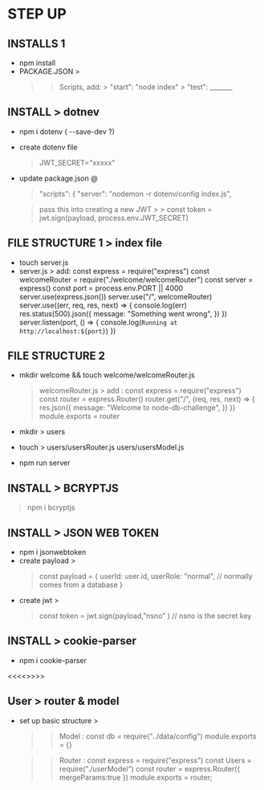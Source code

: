 # STEP UP 

## INSTALLS 1
- npm install
- PACKAGE.JSON > 
    >> Scripts, add:
        > "start": "node index"
        > "test": _______

## INSTALL > dotnev
- npm i dotenv ( --save-dev ?)
- create dotenv file
    > JWT_SECRET="xxxxx"

- update package.json @ 
    > "scripts": {
    "server": "nodemon -r dotenv/config index.js",   

    > pass this into creating a new JWT > 
        > const token = jwt.sign(payload, process.env.JWT_SECRET)

## FILE STRUCTURE 1 > index file
- touch server.js
- server.js > add: 
    const express = require("express")
    const welcomeRouter = require("./welcome/welcomeRouter")
    const server = express()
    const port = process.env.PORT || 4000
    server.use(express.json())
    server.use("/", welcomeRouter)
    server.use((err, req, res, next) => {
        console.log(err)
        res.status(500).json({
            message: "Something went wrong",
        })
    })
    server.listen(port, () => {
        console.log(`Running at http://localhost:${port}`)
    })

## FILE STRUCTURE 2
- mkdir welcome && touch welcome/welcomeRouter.js
    > welcomeRouter.js > add : 
        const express = require("express")
        const router = express.Router()
        router.get("/", (req, res, next) => {
            res.json({
                message: "Welcome to node-db-challenge",
            })
        })
        module.exports = router

- mkdir >  users
- touch > 
    users/usersRouter.js 
    users/usersModel.js 
    
- npm run server

## INSTALL > BCRYPTJS
> npm i bcryptjs

## INSTALL > JSON WEB TOKEN
- npm i jsonwebtoken
- create payload > 
    > const payload = {
        userId: user.id, 
        userRole: "normal", // normally comes from a database
    }
- create jwt > 
    > const token = jwt.sign(payload,"nsno" ) // nsno is the secret key

## INSTALL > cookie-parser
- npm i cookie-parser

<<<<>>>>

## User > router & model
- set up basic structure > 
    >> Model : 
        const db = require("../data/config")
        module.exports = {}

    >> Router :
        const express = require("express")
        const Users = require("./userModel")
        const router = express.Router({
        mergeParams:true
        })
        module.exports = router;
